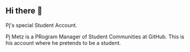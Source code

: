 ## Hi there 👋

Pj's special Student Account. 


Pj Metz is a PRogram Manager of Student Communities at GitHub. This is his account where he pretends to be a student. 


